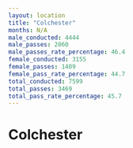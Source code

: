 ```yaml
---
layout: location
title: "Colchester"
months: N/A
male_conducted: 4444
male_passes: 2060
male_passes_rate_percentage: 46.4
female_conducted: 3155
female_passes: 1409
female_pass_rate_percentage: 44.7
total_conducted: 7599
total_passes: 3469
total_pass_rate_percentage: 45.7
---
```


# Colchester
